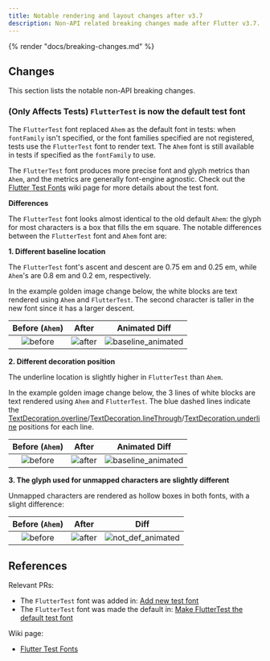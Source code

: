 ```yaml
---
title: Notable rendering and layout changes after v3.7
description: Non-API related breaking changes made after Flutter v3.7.
---
```


{% render "docs/breaking-changes.md" %}

## Changes

This section lists the notable non-API breaking changes.

### (Only Affects Tests) `FlutterTest` is now the default test font

The `FlutterTest` font replaced `Ahem` as the default font in tests: when
`fontFamily` isn't specified, or the font families specified are not registered,
tests use the `FlutterTest` font to render text. The `Ahem` font is still
available in tests if specified as the `fontFamily` to use.

The `FlutterTest` font produces more precise font and glyph metrics than `Ahem`,
and the metrics are generally font-engine agnostic.
Check out the [Flutter Test Fonts][]
wiki page for more details about the test font.

**Differences**

The `FlutterTest` font looks almost identical to the old default `Ahem`: the
glyph for most characters is a box that fills the em square. The notable
differences between the `FlutterTest` font and `Ahem` font are:

**1. Different baseline location**

The `FlutterTest` font's ascent and descent are 0.75 em and 0.25 em, while
`Ahem`'s are 0.8 em and 0.2 em, respectively.

In the example golden image change below, the white blocks are text rendered
using `Ahem` and `FlutterTest`. The second character is taller in the new font
since it has a larger descent.

| Before (`Ahem`) | After |               Animated Diff               |
| :---: | :---: |:-----------------------------------------:|
| ![before](/assets/images/docs/breaking-changes/material.ink_sparkle.bottom_right.0_masterImage.png) | ![after](/assets/images/docs/breaking-changes/material.ink_sparkle.bottom_right.0_testImage.png) | ![baseline_animated](/assets/images/docs/breaking-changes/baseline.gif) |

**2. Different decoration position**

The underline location is slightly higher in `FlutterTest` than `Ahem`.

In the example golden image change below, the 3 lines of white blocks are text
rendered using `Ahem` and `FlutterTest`. The blue dashed lines indicate the
[TextDecoration.overline]/[TextDecoration.lineThrough]/[TextDecoration.underline]
positions for each line.

| Before (`Ahem`) | After |               Animated Diff                |
| :---: | :---: |:------------------------------------------:|
| ![before](/assets/images/docs/breaking-changes/widgets.text_golden.Decoration.1_masterImage.png) | ![after](/assets/images/docs/breaking-changes/widgets.text_golden.Decoration.1_testImage.png) | ![baseline_animated](/assets/images/docs/breaking-changes/underline.gif) |

**3. The glyph used for unmapped characters are slightly different**

Unmapped characters are rendered as hollow boxes in both fonts, with
a slight difference:

| Before (`Ahem`) | After |                  Diff                   |
| :---: | :---: |:---------------------------------------:|
| ![before](/assets/images/docs/breaking-changes/material.floating_action_button_test.clip_masterImage.png) | ![after](/assets/images/docs/breaking-changes/material.floating_action_button_test.clip_testImage.png) | ![not_def_animated](/assets/images/docs/breaking-changes/not_def.gif) |

## References

Relevant PRs:

* The `FlutterTest` font was added in: [Add new test font]({{site.repo.engine}}/pull/39809)
* The `FlutterTest` font was made the default in: [Make FlutterTest the default test font]({{site.repo.engine}}/pull/40188)

Wiki page:

* [Flutter Test Fonts][]

[Flutter Test Fonts]: {{site.repo.flutter}}/blob/main/docs/contributing/testing/Flutter-Test-Fonts.md
[TextDecoration.underline]: {{site.api}}/flutter/dart-ui/TextDecoration/underline-constant.html
[TextDecoration.overline]: {{site.api}}/flutter/dart-ui/TextDecoration/overline-constant.html
[TextDecoration.lineThrough]: {{site.api}}/flutter/dart-ui/TextDecoration/lineThrough-constant.html
